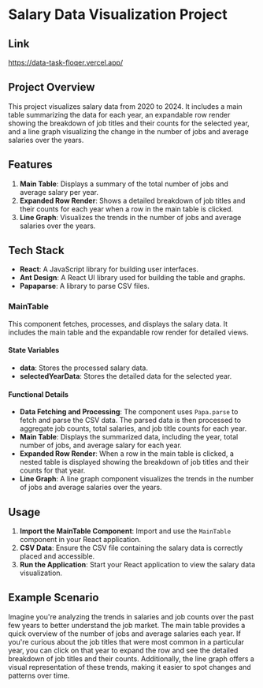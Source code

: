 # Salary Data Visualization Project

## Link

https://data-task-floqer.vercel.app/

## Project Overview

This project visualizes salary data from 2020 to 2024. It includes a main table summarizing the data for each year, an expandable row render showing the breakdown of job titles and their counts for the selected year, and a line graph visualizing the change in the number of jobs and average salaries over the years.

## Features

1. **Main Table**: Displays a summary of the total number of jobs and average salary per year.
2. **Expanded Row Render**: Shows a detailed breakdown of job titles and their counts for each year when a row in the main table is clicked.
3. **Line Graph**: Visualizes the trends in the number of jobs and average salaries over the years.

## Tech Stack

- **React**: A JavaScript library for building user interfaces.
- **Ant Design**: A React UI library used for building the table and graphs.
- **Papaparse**: A library to parse CSV files.

### MainTable

This component fetches, processes, and displays the salary data. It includes the main table and the expandable row render for detailed views.

#### State Variables

- **data**: Stores the processed salary data.
- **selectedYearData**: Stores the detailed data for the selected year.

#### Functional Details

- **Data Fetching and Processing**: The component uses `Papa.parse` to fetch and parse the CSV data. The parsed data is then processed to aggregate job counts, total salaries, and job title counts for each year.
- **Main Table**: Displays the summarized data, including the year, total number of jobs, and average salary for each year.
- **Expanded Row Render**: When a row in the main table is clicked, a nested table is displayed showing the breakdown of job titles and their counts for that year.
- **Line Graph**: A line graph component visualizes the trends in the number of jobs and average salaries over the years.

## Usage

1. **Import the MainTable Component**: Import and use the `MainTable` component in your React application.
2. **CSV Data**: Ensure the CSV file containing the salary data is correctly placed and accessible.
3. **Run the Application**: Start your React application to view the salary data visualization.

## Example Scenario

Imagine you're analyzing the trends in salaries and job counts over the past few years to better understand the job market. The main table provides a quick overview of the number of jobs and average salaries each year. If you're curious about the job titles that were most common in a particular year, you can click on that year to expand the row and see the detailed breakdown of job titles and their counts. Additionally, the line graph offers a visual representation of these trends, making it easier to spot changes and patterns over time.

